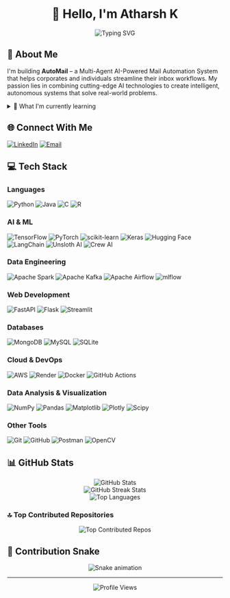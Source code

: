 # <div align="center">👋 **Hello, I'm Atharsh K**</div>

<div align="center">
<img src="https://readme-typing-svg.herokuapp.com?font=Fira+Code&size=25&duration=3000&pause=500&color=2E98B2&center=true&vCenter=true&width=600&lines=AI+Engineer;;LLM+Enthusiast" alt="Typing SVG" />
</div>

## 🚀 About Me
I'm building **AutoMail** – a Multi-Agent AI-Powered Mail Automation System that helps corporates and individuals streamline their inbox workflows. My passion lies in combining cutting-edge AI technologies to create intelligent, autonomous systems that solve real-world problems.

<details>
<summary>🌱 What I'm currently learning</summary>

- 🤖 **Generative AI & LLMs** - Building with the latest language models
- 🧠 **Agentic AI** - Creating autonomous systems that can reason and act
- 🔄 **Multi-Agent Architectures** - Designing systems where multiple AI agents collaborate
</details>

## 🌐 Connect With Me
[![LinkedIn](https://img.shields.io/badge/LinkedIn-%230077B5.svg?logo=linkedin&logoColor=white)](https://linkedin.com/in/atharsh-k-569701256/) 
[![Email](https://img.shields.io/badge/Email-D14836?logo=gmail&logoColor=white)](mailto:atharshkrishnamoorthy@gmail.com)

## 💻 Tech Stack

### Languages
![Python](https://img.shields.io/badge/python-3670A0?style=for-the-badge&logo=python&logoColor=ffdd54) 
![Java](https://img.shields.io/badge/java-%23ED8B00.svg?style=for-the-badge&logo=openjdk&logoColor=white) 
![C](https://img.shields.io/badge/c-%2300599C.svg?style=for-the-badge&logo=c&logoColor=white) 
![R](https://img.shields.io/badge/r-%23276DC3.svg?style=for-the-badge&logo=r&logoColor=white)

### AI & ML
![TensorFlow](https://img.shields.io/badge/TensorFlow-%23FF6F00.svg?style=for-the-badge&logo=TensorFlow&logoColor=white) 
![PyTorch](https://img.shields.io/badge/PyTorch-%23EE4C2C.svg?style=for-the-badge&logo=PyTorch&logoColor=white) 
![scikit-learn](https://img.shields.io/badge/scikit--learn-%23F7931E.svg?style=for-the-badge&logo=scikit-learn&logoColor=white) 
![Keras](https://img.shields.io/badge/Keras-%23D00000.svg?style=for-the-badge&logo=Keras&logoColor=white)
![Hugging Face](https://img.shields.io/badge/Hugging%20Face-FFD21E?style=for-the-badge&logo=huggingface&logoColor=black)
![LangChain](https://img.shields.io/badge/LangChain-3178C6?style=for-the-badge&logo=chainlink&logoColor=white)
![Unsloth AI](https://img.shields.io/badge/Unsloth%20AI-5B23A0?style=for-the-badge&logo=lightning&logoColor=white)
![Crew AI](https://img.shields.io/badge/Crew%20AI-0ABF53?style=for-the-badge&logo=robot&logoColor=white)

### Data Engineering
![Apache Spark](https://img.shields.io/badge/Apache%20Spark-FDEE21?style=for-the-badge&logo=apachespark&logoColor=black) 
![Apache Kafka](https://img.shields.io/badge/Apache%20Kafka-000?style=for-the-badge&logo=apachekafka) 
![Apache Airflow](https://img.shields.io/badge/Apache%20Airflow-017CEE?style=for-the-badge&logo=Apache%20Airflow&logoColor=white)
![mlflow](https://img.shields.io/badge/mlflow-%23d9ead3.svg?style=for-the-badge&logo=numpy&logoColor=blue)

### Web Development
![FastAPI](https://img.shields.io/badge/FastAPI-005571?style=for-the-badge&logo=fastapi) 
![Flask](https://img.shields.io/badge/flask-%23000.svg?style=for-the-badge&logo=flask&logoColor=white) 
![Streamlit](https://img.shields.io/badge/Streamlit-%23FE4B4B.svg?style=for-the-badge&logo=streamlit&logoColor=white)

### Databases
![MongoDB](https://img.shields.io/badge/MongoDB-%234ea94b.svg?style=for-the-badge&logo=mongodb&logoColor=white) 
![MySQL](https://img.shields.io/badge/mysql-4479A1.svg?style=for-the-badge&logo=mysql&logoColor=white) 
![SQLite](https://img.shields.io/badge/sqlite-%2307405e.svg?style=for-the-badge&logo=sqlite&logoColor=white)

### Cloud & DevOps
![AWS](https://img.shields.io/badge/AWS-%23FF9900.svg?style=for-the-badge&logo=amazon-aws&logoColor=white) 
![Render](https://img.shields.io/badge/Render-%46E3B7.svg?style=for-the-badge&logo=render&logoColor=white)
![Docker](https://img.shields.io/badge/docker-%230db7ed.svg?style=for-the-badge&logo=docker&logoColor=white)
![GitHub Actions](https://img.shields.io/badge/github%20actions-%232671E5.svg?style=for-the-badge&logo=githubactions&logoColor=white)

### Data Analysis & Visualization
![NumPy](https://img.shields.io/badge/numpy-%23013243.svg?style=for-the-badge&logo=numpy&logoColor=white) 
![Pandas](https://img.shields.io/badge/pandas-%23150458.svg?style=for-the-badge&logo=pandas&logoColor=white) 
![Matplotlib](https://img.shields.io/badge/Matplotlib-%23ffffff.svg?style=for-the-badge&logo=Matplotlib&logoColor=black)
![Plotly](https://img.shields.io/badge/Plotly-%233F4F75.svg?style=for-the-badge&logo=plotly&logoColor=white)
![Scipy](https://img.shields.io/badge/SciPy-%230C55A5.svg?style=for-the-badge&logo=scipy&logoColor=%white)

### Other Tools
![Git](https://img.shields.io/badge/git-%23F05033.svg?style=for-the-badge&logo=git&logoColor=white)
![GitHub](https://img.shields.io/badge/github-%23121011.svg?style=for-the-badge&logo=github&logoColor=white)
![Postman](https://img.shields.io/badge/Postman-FF6C37?style=for-the-badge&logo=postman&logoColor=white)
![OpenCV](https://img.shields.io/badge/opencv-%23white.svg?style=for-the-badge&logo=opencv&logoColor=white)

## 📊 GitHub Stats

<div align="center">
  <img src="https://github-readme-stats.vercel.app/api?username=AtharshKrishnamoorthy&theme=react&hide_border=false&include_all_commits=true&count_private=true" alt="GitHub Stats" />
  <br/>
  <img src="https://github-readme-streak-stats.herokuapp.com/?user=AtharshKrishnamoorthy&theme=react&hide_border=false" alt="GitHub Streak Stats" />
  <br/>
  <img src="https://github-readme-stats.vercel.app/api/top-langs/?username=AtharshKrishnamoorthy&theme=react&hide_border=false&include_all_commits=true&count_private=true&layout=compact" alt="Top Languages" />
</div>

### 🔝 Top Contributed Repositories
<div align="center">
  <img src="https://github-contributor-stats.vercel.app/api?username=AtharshKrishnamoorthy&limit=5&theme=react&combine_all_yearly_contributions=true" alt="Top Contributed Repos" />
</div>

## 🐍 Contribution Snake
<div align="center">
  <img src="https://github.com/AtharshKrishnamoorthy/AtharshKrishnamoorthy/blob/output/github-snake-dark.svg" alt="Snake animation" />
</div>

---
<div align="center">
  <img src="https://komarev.com/ghpvc/?username=AtharshKrishnamoorthy&style=flat-square&color=blue" alt="Profile Views" />
</div>
